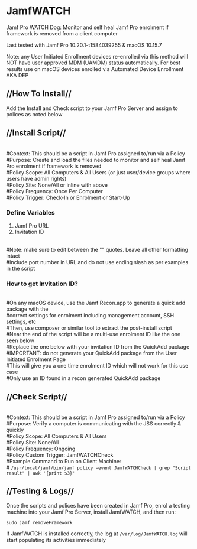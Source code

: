 # JamfWATCH

Jamf Pro WATCH Dog: Monitor and self heal Jamf Pro enrolment if framework is removed from a client computer

Last tested with Jamf Pro 10.20.1-t1584039255 & macOS 10.15.7

Note: any User Initiated Enrollment devices re-enrolled via this method will NOT have user approved MDM (UAMDM) status automatically.
For best results use on macOS devices enrolled via Automated Device Enrollment AKA DEP

## //How To Install//

Add the Install and Check script to your Jamf Pro Server and assign to polices as noted below

## //Install Script//
<br />#Context: This should be a script in Jamf Pro assigned to/run via a Policy
<br />#Purpose: Create and load the files needed to monitor and self heal Jamf Pro enrolment if framework is removed
<br />#Policy Scope: All Computers & All Users (or just user/device groups where users have admin rights)
<br />#Policy Site: None/All or inline with above
<br />#Policy Frequency: Once Per Computer
<br />#Policy Trigger: Check-In or Enrolment or Start-Up

### Define Variables

1. Jamf Pro URL
2. Invitation ID

<br />#Note: make sure to edit between the "" quotes. Leave all other formatting intact
<br />#Include port number in URL and do not use ending slash as per examples in the script

### How to get Invitation ID?

<br />#On any macOS device, use the Jamf Recon.app to generate a quick add package with the
<br />#correct settings for enrolment including management account, SSH settings, etc
<br />#Then, use composer or similar tool to extract the post-install script
<br />#Near the end of the script will be a multi-use enrolment ID like the one seen below
<br />#Replace the one below with your invitation ID from the QuickAdd package
<br />#IMPORTANT: do not generate your QuickAdd package from the User Initiated Enrolment Page
<br />#This will give you a one time enrolment ID which will not work for this use case
<br />#Only use an ID found in a recon generated QuickAdd package


## //Check Script//
<br />#Context: This should be a script in Jamf Pro assigned to/run via a Policy
<br />#Purpose: Verify a computer is communicating with the JSS correctly & quickly
<br />#Policy Scope: All Computers & All Users
<br />#Policy Site: None/All
<br />#Policy Frequency: Ongoing
<br />#Policy Custom Trigger: JamfWATCHCheck
<br />#Example Command to Run on Client Machine:
<br />#	`/usr/local/jamf/bin/jamf policy -event JamfWATCHCheck | grep "Script result" | awk '{print $3}'`

## //Testing & Logs//

Once the scripts and polices have been created in Jamf Pro, enrol a testing machine into your Jamf Pro Server, install JamfWATCH, and then run:

`sudo jamf removeFramework`

If JamfWATCH is installed correctly, the log at `/var/log/JamfWATCH.log` will start populating its activities immediately
